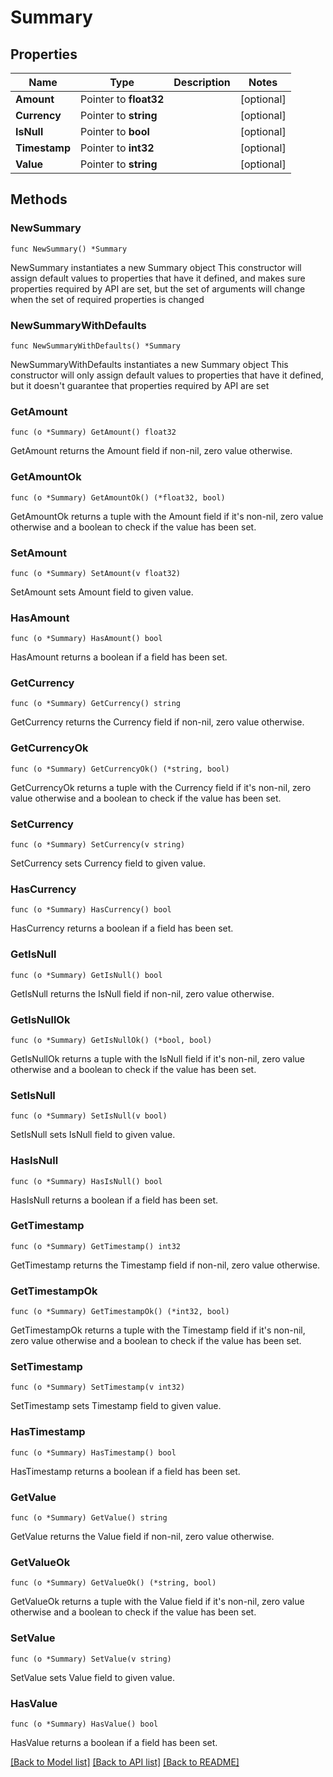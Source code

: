 # Summary

## Properties

Name | Type | Description | Notes
------------ | ------------- | ------------- | -------------
**Amount** | Pointer to **float32** |  | [optional] 
**Currency** | Pointer to **string** |  | [optional] 
**IsNull** | Pointer to **bool** |  | [optional] 
**Timestamp** | Pointer to **int32** |  | [optional] 
**Value** | Pointer to **string** |  | [optional] 

## Methods

### NewSummary

`func NewSummary() *Summary`

NewSummary instantiates a new Summary object
This constructor will assign default values to properties that have it defined,
and makes sure properties required by API are set, but the set of arguments
will change when the set of required properties is changed

### NewSummaryWithDefaults

`func NewSummaryWithDefaults() *Summary`

NewSummaryWithDefaults instantiates a new Summary object
This constructor will only assign default values to properties that have it defined,
but it doesn't guarantee that properties required by API are set

### GetAmount

`func (o *Summary) GetAmount() float32`

GetAmount returns the Amount field if non-nil, zero value otherwise.

### GetAmountOk

`func (o *Summary) GetAmountOk() (*float32, bool)`

GetAmountOk returns a tuple with the Amount field if it's non-nil, zero value otherwise
and a boolean to check if the value has been set.

### SetAmount

`func (o *Summary) SetAmount(v float32)`

SetAmount sets Amount field to given value.

### HasAmount

`func (o *Summary) HasAmount() bool`

HasAmount returns a boolean if a field has been set.

### GetCurrency

`func (o *Summary) GetCurrency() string`

GetCurrency returns the Currency field if non-nil, zero value otherwise.

### GetCurrencyOk

`func (o *Summary) GetCurrencyOk() (*string, bool)`

GetCurrencyOk returns a tuple with the Currency field if it's non-nil, zero value otherwise
and a boolean to check if the value has been set.

### SetCurrency

`func (o *Summary) SetCurrency(v string)`

SetCurrency sets Currency field to given value.

### HasCurrency

`func (o *Summary) HasCurrency() bool`

HasCurrency returns a boolean if a field has been set.

### GetIsNull

`func (o *Summary) GetIsNull() bool`

GetIsNull returns the IsNull field if non-nil, zero value otherwise.

### GetIsNullOk

`func (o *Summary) GetIsNullOk() (*bool, bool)`

GetIsNullOk returns a tuple with the IsNull field if it's non-nil, zero value otherwise
and a boolean to check if the value has been set.

### SetIsNull

`func (o *Summary) SetIsNull(v bool)`

SetIsNull sets IsNull field to given value.

### HasIsNull

`func (o *Summary) HasIsNull() bool`

HasIsNull returns a boolean if a field has been set.

### GetTimestamp

`func (o *Summary) GetTimestamp() int32`

GetTimestamp returns the Timestamp field if non-nil, zero value otherwise.

### GetTimestampOk

`func (o *Summary) GetTimestampOk() (*int32, bool)`

GetTimestampOk returns a tuple with the Timestamp field if it's non-nil, zero value otherwise
and a boolean to check if the value has been set.

### SetTimestamp

`func (o *Summary) SetTimestamp(v int32)`

SetTimestamp sets Timestamp field to given value.

### HasTimestamp

`func (o *Summary) HasTimestamp() bool`

HasTimestamp returns a boolean if a field has been set.

### GetValue

`func (o *Summary) GetValue() string`

GetValue returns the Value field if non-nil, zero value otherwise.

### GetValueOk

`func (o *Summary) GetValueOk() (*string, bool)`

GetValueOk returns a tuple with the Value field if it's non-nil, zero value otherwise
and a boolean to check if the value has been set.

### SetValue

`func (o *Summary) SetValue(v string)`

SetValue sets Value field to given value.

### HasValue

`func (o *Summary) HasValue() bool`

HasValue returns a boolean if a field has been set.


[[Back to Model list]](../README.md#documentation-for-models) [[Back to API list]](../README.md#documentation-for-api-endpoints) [[Back to README]](../README.md)


